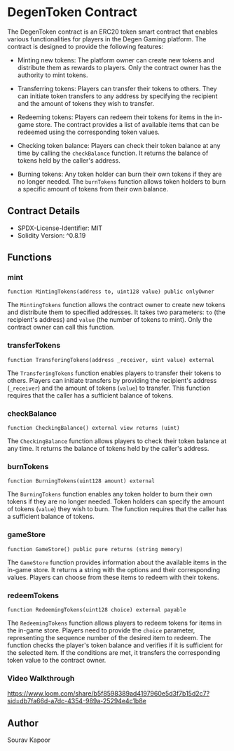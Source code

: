 # DegenToken Contract

The DegenToken contract is an ERC20 token smart contract that enables various functionalities for players in the Degen Gaming platform. The contract is designed to provide the following features:

- Minting new tokens: The platform owner can create new tokens and distribute them as rewards to players. Only the contract owner has the authority to mint tokens.

- Transferring tokens: Players can transfer their tokens to others. They can initiate token transfers to any address by specifying the recipient and the amount of tokens they wish to transfer.

- Redeeming tokens: Players can redeem their tokens for items in the in-game store. The contract provides a list of available items that can be redeemed using the corresponding token values.

- Checking token balance: Players can check their token balance at any time by calling the `checkBalance` function. It returns the balance of tokens held by the caller's address.

- Burning tokens: Any token holder can burn their own tokens if they are no longer needed. The `burnTokens` function allows token holders to burn a specific amount of tokens from their own balance.

## Contract Details

- SPDX-License-Identifier: MIT
- Solidity Version: ^0.8.19

## Functions

### mint

```solidity
function MintingTokens(address to, uint128 value) public onlyOwner
```

The `MintingTokens` function allows the contract owner to create new tokens and distribute them to specified addresses. It takes two parameters: `to` (the recipient's address) and `value` (the number of tokens to mint). Only the contract owner can call this function.

### transferTokens

```solidity
function TransferingTokens(address _receiver, uint value) external
```

The `TransferingTokens` function enables players to transfer their tokens to others. Players can initiate transfers by providing the recipient's address (`_receiver`) and the amount of tokens (`value`) to transfer. This function requires that the caller has a sufficient balance of tokens.

### checkBalance

```solidity
function CheckingBalance() external view returns (uint)
```

The `CheckingBalance` function allows players to check their token balance at any time. It returns the balance of tokens held by the caller's address.

### burnTokens

```solidity
function BurningTokens(uint128 amount) external
```

The `BurningTokens` function enables any token holder to burn their own tokens if they are no longer needed. Token holders can specify the amount of tokens (`value`) they wish to burn. The function requires that the caller has a sufficient balance of tokens.

### gameStore

```solidity
function GameStore() public pure returns (string memory)
```

The `GameStore` function provides information about the available items in the in-game store. It returns a string with the options and their corresponding values. Players can choose from these items to redeem with their tokens.

### redeemTokens

```solidity
function RedeemingTokens(uint128 choice) external payable
```

The `RedeemingTokens` function allows players to redeem tokens for items in the in-game store. Players need to provide the `choice` parameter, representing the sequence number of the desired item to redeem. The function checks the player's token balance and verifies if it is sufficient for the selected item. If the conditions are met, it transfers the corresponding token value to the contract owner.

### Video Walkthrough

https://www.loom.com/share/b5f8598389ad4197960e5d3f7b15d2c7?sid=db7fa66d-a7dc-4354-989a-25294e4c1b8e

## Author
  
Sourav Kapoor
